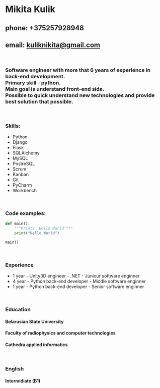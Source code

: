 # Mikita Kulik

## phone: +375257928948 <br/>

## email: kuliknikita@gmail.com <br/>

<br/>

### Software engineer with more that 6 years of experience in back-end development. <br/> Primary skill - python. <br/> Main goal is understand front-end side. <br/> Possible to quick understand new technologies and provide best solution that possible. <br/>

<br/>

### Skills:

- Python
- Django
- Flask
- SQLAlchemy
- MySQL
- PostreSQL
- Scrum
- Kanban
- Git
- PyCharm
- Workbench

<br/>

### Code examples:

```python
def main():
    """Prints 'Hello World'"""
    print("Hello World")

main()
```

<br/>

### Experience

- 1 year - Unity3D engineer - .NET - Juniour software enginner
- 4 year - Python back-end developer - Middle software enginner
- 1 year - Python back-end developer - Senior software enginner

<br/>

### Education

#### Belarusian State University

#### Faculty of radiophysics and computer technologies

#### Cathedra applied informatics

<br/>

### English

#### Intermidiate (B1)
